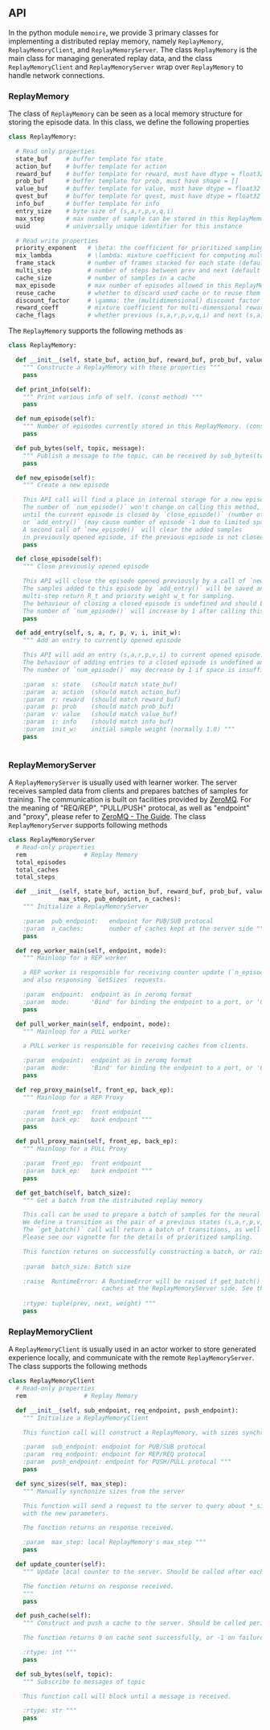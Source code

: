 ## API

In the python module `memoire`, we provide 3 primary classes for implementing a distributed replay memory,
namely `ReplayMemory`, `ReplayMemoryClient`, and `ReplayMemoryServer`. The class `ReplayMemory` is the main
class for managing generated replay data, and the class `ReplayMemoryClient` and `ReplayMemoryServer` wrap
over `ReplayMemory` to handle network connections.

### ReplayMemory

The class of `ReplayMemory` can be seen as a local memory structure for storing the episode data.
In this class, we define the following properties
```python
class ReplayMemory:

  # Read only properties
  state_buf     # buffer template for state
  action_buf    # buffer template for action
  reward_buf    # buffer template for reward, must have dtype = float32
  prob_buf      # buffer template for prob, must have shape = []
  value_buf     # buffer template for value, must have dtype = float32 and the same shape as reward_buf
  qvest_buf     # buffer template for qvest, must have dtype = float32 and the same shape as reward_buf
  info_buf      # buffer template for info
  entry_size    # byte size of (s,a,r,p,v,q,i)
  max_step      # max number of sample can be stored in this ReplayMemory
  uuid          # universally unique identifier for this instance

  # Read write properties
  priority_exponent   # \beta: the coefficient for prioritized sampling 
  mix_lambda          # \lambda: mixture coefficient for computing multi-step return
  frame_stack         # number of frames stacked for each state (default 1)
  multi_step          # number of steps between prev and next (default 1)
  cache_size          # number of samples in a cache
  max_episode         # max number of episodes allowed in this ReplayMemory
  reuse_cache         # whether to discard used cache or to reuse them
  discount_factor     # \gamma: the (multidimensional) discount factor used for cumulate reward
  reward_coeff        # mixture coefficient for multi-dimensional reward
  cache_flags         # whether previous (s,a,r,p,v,q,i) and next (s,a,r,p,v,q,i) should be cached in caches
```
The `ReplayMemory` supports the following methods as
```python
class ReplayMemory:

  def __init__(self, state_buf, action_buf, reward_buf, prob_buf, value_buf, qvest_buf, info_buf, max_step):
    """ Constructe a ReplayMemory with these properties """
    pass

  def print_info(self):
    """ Print various info of self. (const method) """
    pass

  def num_episode(self):
    """ Number of episodes currently stored in this ReplayMemory. (const method) """
    pass

  def pub_bytes(self, topic, message):
    """ Publish a message to the topic, can be received by sub_bytes(topic) """
    pass

  def new_episode(self):
    """ Create a new episode

    This API call will find a place in internal storage for a new episode.
    The number of `num_episode()` won't change on calling this method,
    until the current episode is closed by `close_episode()` (number of episode +1),
    or `add_entry()` (may cause number of episode -1 due to limited space).
    A second call of `new_episode()` will clear the added samples
    in previously opened episode, if the previous episode is not closed by a call of `close_episode()`. """
    pass

  def close_episode(self):
    """ Close previously opened episode

    This API will close the episode opened previously by a call of `new_episode()`.
    The samples added to this episode by `add_entry()` will be saved and post-processed to compute
    multi-step return R_t and priority weight w_t for sampling.
    The behaviour of closing a closed episode is undefined and should be avoided.
    The number of `num_episode()` will increase by 1 after calling this method. """
    pass

  def add_entry(self, s, a, r, p, v, i, init_w):
    """ Add an entry to currently opened episode

    This API will add an entry (s,a,r,p,v,i) to current opened episode.
    The behaviour of adding entries to a closed episode is undefined and should be avoided.
    The number of `num_episode()` may decrease by 1 if space is insufficient.

    :param  s: state   (should match state_buf)
    :param  a: action  (should match action_buf)
    :param  r: reward  (should match reward_buf)
    :param  p: prob    (should match prob_buf)
    :param  v: value   (should match value_buf)
    :param  i: info    (should match info_buf)
    :param  init_w:    initial sample weight (normally 1.0) """
    pass
 
```

### ReplayMemoryServer
A `ReplayMemoryServer` is usually used with learner worker. The server receives sampled data from
clients and prepares batches of samples for training. The communication is built on facilities provided by [ZeroMQ](http://zeromq.org/).
For the meaning of "REQ/REP", "PULL/PUSH" protocal, as well as "endpoint" and "proxy", please refer to [ZeroMQ - The Guide](http://zguide.zeromq.org/page:all).
The class `ReplayMemoryServer` supports following methods
```python
class ReplayMemoryServer
  # Read-only properties
  rem                # Replay Memory
  total_episodes
  total_caches
  total_steps

  def __init__(self, state_buf, action_buf, reward_buf, prob_buf, value_buf, qvest_buf, info_buf, \
              max_step, pub_endpoint, n_caches):
    """ Initialize a ReplayMemoryServer

    :param  pub_endpoint:   endpoint for PUB/SUB protocal
    :param  n_caches:       number of caches kept at the server side """
    pass

  def rep_worker_main(self, endpoint, mode):
    """ Mainloop for a REP worker

    a REP worker is responsible for receiving counter update (`n_episode` and `n_steps`)
    and also responsing `GetSizes` requests.

    :param  endpoint:  endpoint as in zeromq format
    :param  mode:      'Bind' for binding the endpoint to a port, or 'Conn' for connecting to the endpoint """
    pass

  def pull_worker_main(self, endpoint, mode):
    """ Mainloop for a PULL worker 

    a PULL worker is responsible for receiving caches from clients.

    :param  endpoint:  endpoint as in zeromq format
    :param  mode:      'Bind' for binding the endpoint to a port, or 'Conn' for connecting to the endpoint """
    pass

  def rep_proxy_main(self, front_ep, back_ep):
    """ Mainloop for a REP Proxy

    :param  front_ep:  front endpoint
    :param  back_ep:   back endpoint """
    pass

  def pull_proxy_main(self, front_ep, back_ep):
    """ Mainloop for a PULL Proxy

    :param  front_ep:  front endpoint
    :param  back_ep:   back endpoint """
    pass

  def get_batch(self, batch_size):
    """ Get a batch from the distributed replay memory

    This call can be used to prepare a batch of samples for the neural network learner.
    We define a transition as the pair of a previous states (s,a,r,p,v,q,i) and the next state (s,a,r,p,v,q,i).
    The `get_batch()` call will return a batch of transitions, as well as their prioritized weight of sampling.
    Please see our vignette for the details of prioritized sampling. 

    This function returns on successfully constructing a batch, or raises exception on failure.
    
    :param  batch_size: Batch size

    :raise  RuntimeError: A RuntimeError will be raised if get_batch() failed. This is usually caused by insufficient
                          caches at the ReplayMemoryServer side. See the error info printed for detail reasons.
    
    :rtype: tuple(prev, next, weight) """
    pass
```

### ReplayMemoryClient
A `ReplayMemoryClient` is usually used in an actor worker to store generated experience locally, and communicate
with the remote `ReplayMemoryServer`. The class supports the following methods
```python
class ReplayMemoryClient
  # Read-only properties
  rem                # Replay Memory

  def __init__(self, sub_endpoint, req_endpoint, push_endpoint):
    """ Initialize a ReplayMemoryClient

    This function call will construct a ReplayMemory, with sizes synchronized from the remote ReplayMemoryServer.

    :param  sub_endpoint: endpoint for PUB/SUB protocal
    :param  req_endpoint: endpoint for REP/REQ protocal
    :param  push_endpoint: endpoint for PUSH/PULL protocal """
    pass

  def sync_sizes(self, max_step):
    """ Manually synchonize sizes from the server

    This function will send a request to the server to query about *_sizes, and reconstruct the local ReplayMemory
    with the new parameters.

    The function returns on response received.

    :param  max_step: local ReplayMemory's max_step """
    pass

  def update_counter(self):
    """ Update local counter to the server. Should be called after each finished episode.

    The function returns on response received.
    """
    pass

  def push_cache(self):
    """ Construct and push a cache to the server. Should be called periodically.

    The function returns 0 on cache sent successfully, or -1 on failure.

    :rtype: int """
    pass

  def sub_bytes(self, topic):
    """ Subscribe to messages of topic

    This function call will block until a message is received.

    :rtype: str """
    pass
```

